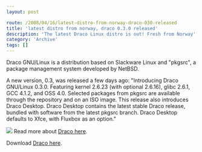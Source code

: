 ```yaml
---
layout: post

route: /2008/04/16/latest-distro-from-norway-draco-030-released
title: 'latest distro from norway, draco 0.3.0 released'
description: 'The latest Draco Linux distro is out! Fresh from Norway'
category: 'Archive'
tags: []
---
```


Draco GNU/Linux is a distribution based on Slackware Linux and "pkgsrc", a
package management system developed by NetBSD.

A new version, 0.3, was released a few days ago: "Introducing Draco GNU/Linux
0.3.0. Featuring kernel 2.6.23 (with optional 2.6.16), glibc 2.6.1, GCC 4.1.2,
and OSS 4.0. Selected packages from pkgsrc are available through the repository
and on an ISO image. This release also introduces Draco Desktop. Draco Desktop
contains the latest stable Draco release, bundled with software from the latest
pkgsrc branch. Draco Desktop defaults to Xfce, with Fluxbox as an option."

![](/img/blog/slim.webp)
Read more about [Draco here](http://www.dracolinux.org/).

Download
<a class="ph" target="_blank" rel="noopener noreferrer" href="http://dracolinux.org/pub/draco-0.3-iso/draco-0.3.0.iso">Draco
here</a>.
